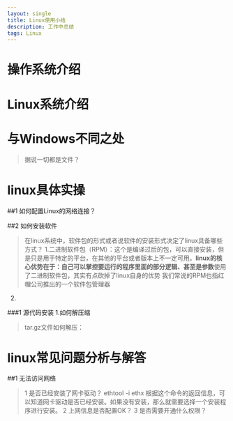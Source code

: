 ```yaml
---
layout: single
title: Linux使用小结
description: 工作中总结
tags: Linux
---
```


# 操作系统介绍

# Linux系统介绍

# 与Windows不同之处
>据说一切都是文件？


# linux具体实操
##1 如何配置Linux的网络连接？

##2 如何安装软件
>在linux系统中，软件包的形式或者说软件的安装形式决定了linux具备哪些方式？
1.二进制软件包（RPM）：这个是编译过后的包，可以直接安装，但是只是用于特定的平台，在其他的平台或者版本上不一定可用。**linux的核心优势在于：自己可以掌控要运行的程序里面的部分逻辑、甚至是参数**使用了二进制软件包，其实有点砍掉了linux自身的优势
我们常说的RPM也指红帽公司推出的一个软件包管理器
2.

###1 源代码安装
1.如何解压缩
>tar.gz文件如何解压：




# linux常见问题分析与解答
##1 无法访问网络
>1 是否已经安装了网卡驱动？
ethtool -i ethx
根据这个命令的返回信息，可以知道网卡驱动是否已经安装。如果没有安装，那么就需要选择一个安装程序进行安装。
2 上网信息是否配置OK？
3 是否需要开通什么权限？

